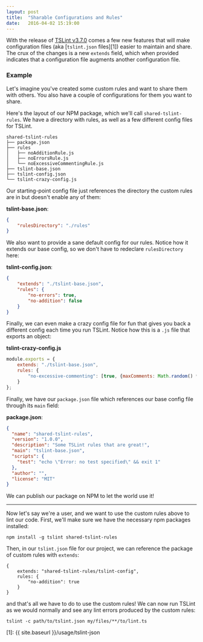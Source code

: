 ```yaml
---
layout: post
title:  "Sharable Configurations and Rules"
date:   2016-04-02 15:19:00
---
```


With the release of [TSLint v3.7.0][0] comes a few new features that will make configuration files (aka [`tslint.json` files][1])
easier to maintain and share. The crux of the changes is a new `extends` field,  which when provided indicates that a configuration
file augments another configuration file.

### Example ###

Let's imagine you've created some custom rules and want to share them with others.
You also have a couple of configurations for them you want to share.

Here's the layout of our NPM package, which we'll call `shared-tslint-rules`. We have a directory with rules,
as well as a few different config files for TSLint.

```
shared-tslint-rules
├── package.json
├── rules
│   ├── noAdditionRule.js
│   ├── noErrorsRule.js
│   └── noExcessiveCommentingRule.js
├── tslint-base.json
├── tslint-config.json
└── tslint-crazy-config.js
```

Our starting-point config file just references the directory the custom rules are in
but doesn't enable any of them:

**tslint-base.json**:

```json
{
    "rulesDirectory": "./rules"
}
```

We also want to provide a sane default config for our rules.
Notice how it extends our base config, so we don't have to redeclare `rulesDirectory` here:

**tslint-config.json**:

```json
{
    "extends": "./tslint-base.json",
    "rules": {
        "no-errors": true,
        "no-addition": false
    }
}
```

Finally, we can even make a crazy config file for fun that gives you back a different config
each time you run TSLint. Notice how this is a `.js` file that exports an object:

**tslint-crazy-config.js**

```js
module.exports = {
    extends: "./tslint-base.json",
    rules: {
        "no-excessive-commenting": [true, {maxComments: Math.random() * 10}]
    }
};
```

Finally, we have our `package.json` file which references our base config file through its `main` field:

**package.json**:

```json
{
  "name": "shared-tslint-rules",
  "version": "1.0.0",
  "description": "Some TSLint rules that are great!",
  "main": "tslint-base.json",
  "scripts": {
    "test": "echo \"Error: no test specified\" && exit 1"
  },
  "author": "",
  "license": "MIT"
}
```

We can publish our package on NPM to let the world use it!

---

Now let's say we're a user, and we want to use the custom rules above to lint our code.
First, we'll make sure we have the necessary npm packages installed:

```
npm install -g tslint shared-tslint-rules
```

Then, in our `tslint.json` file for our project, we can reference the package of custom rules with `extends`:

```
{
    extends: "shared-tslint-rules/tslint-config",
    rules: {
        "no-addition": true
    }
}
```

and that's all we have to do to use the custom rules!
We can now run TSLint as we would normally and see any lint errors produced by the custom rules:

```
tslint -c path/to/tslint.json my/files/**/to/lint.ts
```

[0]: https://github.com/palantir/tslint/releases
[1]: {{ site.baseurl }}/usage/tslint-json
